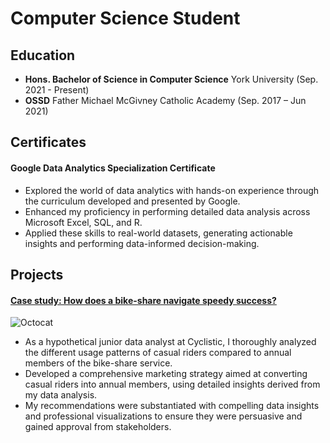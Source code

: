 # Computer Science Student

## Education 

* __Hons. Bachelor of Science in Computer Science__  York University (Sep. 2021 - Present)
* __OSSD__  Father Michael McGivney Catholic Academy (Sep. 2017 – Jun 2021)

## Certificates
#### **Google Data Analytics Specialization Certificate**
- Explored the world of data analytics with hands-on experience through the curriculum developed and presented by Google.
- Enhanced my proficiency in performing detailed data analysis across Microsoft Excel, SQL, and R.
- Applied these skills to real-world datasets, generating actionable insights and performing data-informed decision-making.

## Projects
#### **[Case study: How does a bike-share navigate speedy success?](./projects/Cyclistic_Case_Study/Cyclistic_Case_Study.html)**
![Octocat](https://github.com/ruhriz/ruhriz.github.io/tree/main/assets/images/bike_share_image.png)
* As a hypothetical junior data analyst at Cyclistic, I thoroughly analyzed the different usage patterns of casual riders compared to annual members of the bike-share service.
* Developed a comprehensive marketing strategy aimed at converting casual riders into annual members, using detailed insights derived from my data analysis.
* My recommendations were substantiated with compelling data insights and professional visualizations to ensure they were persuasive and gained approval from stakeholders.

<!--
**ruhriz/ruhriz** is a ✨ _special_ ✨ repository because its `README.md` (this file) appears on your GitHub profile.

Here are some ideas to get you started:

- 🔭 I’m currently working on ...
- 🌱 I’m currently learning ...
- 👯 I’m looking to collaborate on ...
- 🤔 I’m looking for help with ...
- 💬 Ask me about ...
- 📫 How to reach me: ...
- 😄 Pronouns: ...
- ⚡ Fun fact: ...
-->
